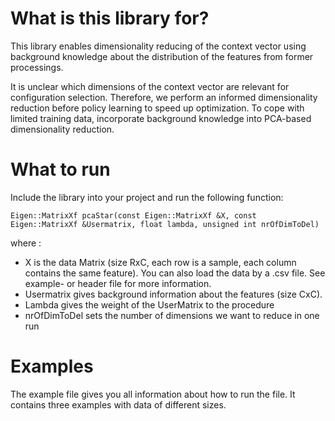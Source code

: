 # What is this library for? #
This library enables dimensionality reducing of the context vector using background knowledge about the distribution of the features from former processings. 

It is unclear which dimensions of the context vector are relevant for configuration selection. Therefore, we perform an informed dimensionality reduction before policy learning to speed up optimization. To cope with limited training data, incorporate background knowledge into PCA-based dimensionality reduction. 

# What to run #
Include the library into your project and run the following function: 

```
Eigen::MatrixXf pcaStar(const Eigen::MatrixXf &X, const Eigen::MatrixXf &Usermatrix, float lambda, unsigned int nrOfDimToDel)
```
where : 
- X is the data Matrix (size RxC, each row is a sample, each column contains the same feature). You can also load the data by a .csv file. See example- or header file for more information. 
- Usermatrix gives background information about the features (size CxC). 
- Lambda gives the weight of the UserMatrix to the procedure
- nrOfDimToDel sets the number of dimensions we want to reduce in one run

# Examples #
The example file gives you all information about how to run the file. It contains three examples with data of different sizes.  
